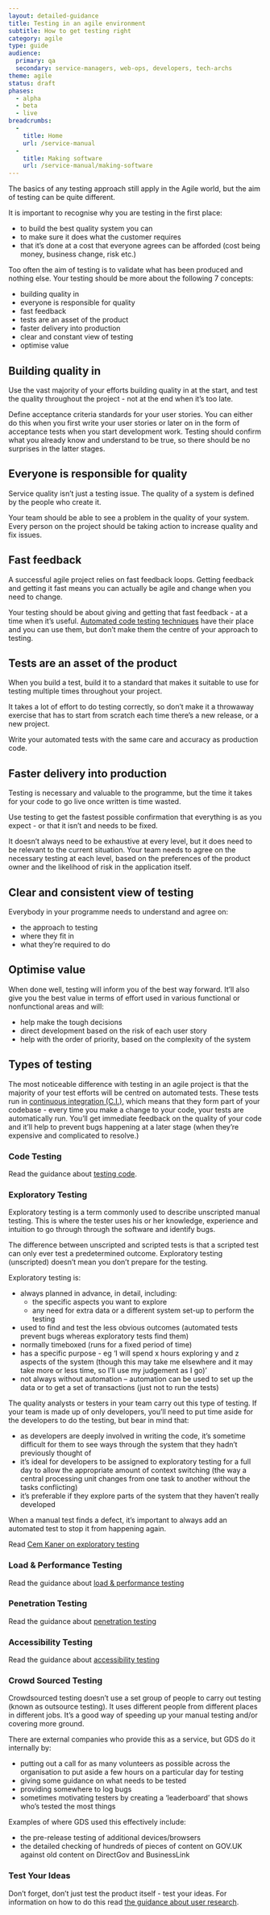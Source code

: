 ```yaml
---
layout: detailed-guidance
title: Testing in an agile environment
subtitle: How to get testing right
category: agile
type: guide
audience: 
  primary: qa
  secondary: service-managers, web-ops, developers, tech-archs
theme: agile
status: draft
phases:
  - alpha
  - beta
  - live
breadcrumbs:
  -
    title: Home
    url: /service-manual
  -
    title: Making software
    url: /service-manual/making-software
---
```


The basics of any testing approach still apply in the Agile world, but the aim of testing can be quite different.

It is important to recognise why you are testing in the first place:

* to build the best quality system you can
* to make sure it does what the customer requires
* that it’s done at a cost that everyone agrees can be afforded (cost being money, business change, risk etc.)

Too often the aim of testing is to validate what has been produced and nothing else. Your testing should be more about the following 7 concepts:

* building quality in
* everyone is responsible for quality
* fast feedback
* tests are an asset of the product
* faster delivery into production
* clear and constant view of testing
* optimise value


## Building quality in

Use the vast majority of your efforts building quality in at the start, and test the quality throughout the project - not at the end when it’s too late.

Define acceptance criteria standards for your user stories. You can either do this when you first write your user stories or later on in the form of acceptance tests when you start development work. Testing should confirm what you already know and understand to be true, so there should be no surprises in the latter stages.

## Everyone is responsible for quality

Service quality isn’t just a testing issue. The quality of a system is defined by the people who create it.

Your team should be able to see a problem in the quality of your system. Every person on the project should be taking action to increase quality and fix issues.

## Fast feedback

A successful agile project relies on fast feedback loops. Getting feedback and getting it fast means you can actually be agile and change when you need to change.

Your testing should be about giving and getting that fast feedback - at a time when it’s useful. [Automated code testing techniques](/service-manual/making-software/code-testing) have their place and you can use them, but don’t make them the centre of your approach to testing.

## Tests are an asset of the product

When you build a test, build it to a standard that makes it suitable to use for testing multiple times throughout your project.

It takes a lot of effort to do testing correctly, so don’t make it a throwaway exercise that has to start from scratch each time there’s a new release, or a new project.

Write your automated tests with the same care and accuracy as production code.

## Faster delivery into production

Testing is necessary and valuable to the programme, but the time it takes for your code to go live once written is time wasted.

Use testing to get the fastest possible confirmation that everything is as you expect - or that it isn’t and needs to be fixed.

It doesn’t always need to be exhaustive at every level, but it does need to be relevant to the current situation. Your team needs to agree on the necessary testing at each level, based on the preferences of the product owner and the likelihood of risk in the application itself.

## Clear and consistent view of testing

Everybody in your programme needs to understand and agree on:

* the approach to testing
* where they fit in
* what they’re required to do

## Optimise value

When done well, testing will inform you of the best way forward. It’ll also give you the best value in terms of effort used in various functional or nonfunctional areas and will:

* help make the tough decisions
* direct development based on the risk of each user story
* help with the order of priority, based on the complexity of the system

## Types of testing

The most noticeable difference with testing in an agile project is that the majority of your test efforts will be centred on automated tests. 
These tests run in [continuous integration (C.I.)](/service-manual/agile/continuous-delivery.html), which means that they form part of your codebase - every time you make a change to your code, your tests are automatically run. You’ll get immediate feedback on the quality of your code and it’ll help to prevent bugs happening at a later stage (when they’re expensive and complicated to resolve.)

### Code Testing
Read the guidance about [testing code](/service-manual/making-software/code-testing.html).  

### Exploratory Testing
Exploratory  testing is a term commonly used to describe unscripted manual testing. This is where the tester uses his or her knowledge, experience and intuition to go through through the software and identify bugs.

The difference between unscripted and scripted tests is that a scripted test can only ever test a predetermined outcome. Exploratory testing (unscripted) doesn’t mean you don’t prepare for the testing.

Exploratory testing is:

* always planned in advance, in detail, including:
    * the specific aspects you want to explore
    * any need for extra data or a different system set-up to perform the testing
* used to find and test the less obvious outcomes (automated tests prevent bugs whereas exploratory tests find them)
* normally timeboxed (runs for a fixed period of time)
* has a specific purpose - eg ‘I will spend x hours exploring y and z aspects of the system (though this may take me elsewhere and it may take more or less time, so I’ll use my judgement as I go)’
* not always without automation – automation can be used to set up the data or to get a set of transactions (just not to run the tests)

The quality analysts or testers in your team carry out this type of testing. If your team is made up of only developers, you’ll need to put time aside for the developers to do the testing, but bear in mind that:

* as developers are deeply involved in writing the code, it’s sometime difficult for them to see ways through the system that they hadn’t previously thought of
* it’s ideal for developers to be assigned to exploratory testing for a full day to allow the appropriate amount of context switching (the way a central processing unit changes from one task to another without the tasks conflicting)
* it’s preferable if they explore parts of the system that they haven’t really developed

When a manual test finds a defect, it’s important to always add an automated test to stop it from happening again.

Read [Cem Kaner on exploratory testing](http://www.kaner.com/pdfs/QAIExploring.pdf)

### Load & Performance Testing
Read the guidance about [load & performance testing](/service-manual/operations/load-and-performance-testing.html)

### Penetration Testing
Read the guidance about [penetration testing](/service-manual/operations/penetration-testing.html)

### Accessibility Testing
Read the guidance about [accessibility testing](/service-manual/making-software/accessibility-testing.html)

### Crowd Sourced Testing
Crowdsourced testing doesn’t use a set group of people to carry out testing (known as outsource testing). It uses different people from different places in different jobs. It’s a good way of speeding up your manual testing and/or covering more ground.

There are external companies who provide this as a service, but GDS do it internally by:

* putting out a call for as many volunteers as possible across the organisation to put aside a few hours on a particular day for testing
* giving some guidance on what needs to be tested
* providing somewhere to log bugs
* sometimes motivating testers by creating a ‘leaderboard’ that shows who’s tested the most things

Examples of where GDS used this effectively include:

* the pre-release testing of additional devices/browsers
* the detailed checking of hundreds of pieces of content on GOV.UK against old content on DirectGov and BusinessLink

### Test Your Ideas
Don’t forget, don’t just test the product itself - test your ideas.   For information on how to do this read [the guidance about user research](/service-manual/user-centered-design/introduction-to-user-research.html).
